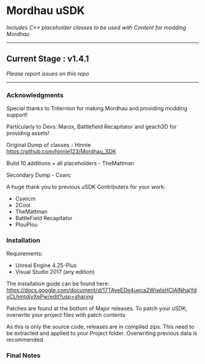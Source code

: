 # Mordhau uSDK
_Includes C++ placeholder classes to be used with Content for modding Mordhau_

---
## Current Stage : **v1.4.1**
_Please report issues on this repo_

---
### Acknowledgments

Special thanks to Triternion for making Mordhau and providing modding support!

Particularly to Devs: Marox, Battlefield Recapitator and geach3D for providing assets!

Original Dump of classes - Hinnie https://github.com/hinnie123/Mordhau_SDK

Build 10 additions + all placeholders - TheMattman

Secondary Dump - Cswic

A huge thank you to previous uSDK Contributers for your work:
- Cswicm
- 2Cool
- TheMattman
- BattleField Recapitator
- PlouPlou


### Installation

Requirements:
* Unreal Engine 4.25-Plus
* Visual Studio 2017 (any edition)

The installation guide can be found here:
https://docs.google.com/document/d/17TAyeEDe4ueca2WiwIsHClAlNhajYdyCLhmtdjvXePw/edit?usp=sharing

Patches are found at the bottom of Major releases.
To patch your uSDK, overwrite your project files with patch contents

As this is only the source code, releases are in compiled zips.
This need to be extracted and applied to your Project folder.
Overwriting previous data is recommended.

### Final Notes

